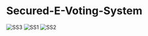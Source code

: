 # Secured-E-Voting-System

![SS3](https://user-images.githubusercontent.com/38453844/208300411-4a1ca5d4-3924-4232-b8b9-7295ff59af27.png)
![SS1](https://user-images.githubusercontent.com/38453844/208300414-2f931525-4ab4-46e0-b360-f0b2b722c579.png)
![SS2](https://user-images.githubusercontent.com/38453844/208300417-6993ed1a-962a-4311-a07e-00c458c8cf8f.png)
